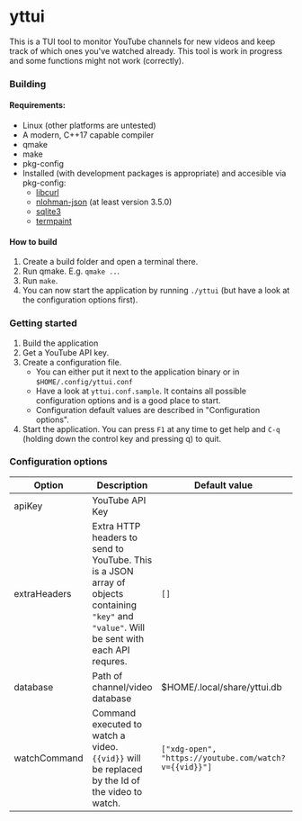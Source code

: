 yttui
===

This is a TUI tool to monitor YouTube channels for new videos and keep track of which ones you've watched already.
This tool is work in progress and some functions might not work (correctly).

### Building
#### Requirements:
* Linux (other platforms are untested)
* A modern, C++17 capable compiler
* qmake
* make
* pkg-config
* Installed (with development packages is appropriate) and accesible via pkg-config:
    * [libcurl](https://curl.se)
    * [nlohman-json](https://github.com/nlohmann/json/) (at least version 3.5.0)
    * [sqlite3](https://sqlite.org)
    * [termpaint](https://termpaint.namepad.de/)

#### How to build
1. Create a build folder and open a terminal there.
1. Run qmake. E.g. `qmake ..`.
1. Run `make`.
1. You can now start the application by running `./yttui` (but have a look at the configuration options first).


### Getting started
1. Build the application
1. Get a YouTube API key.
1. Create a configuration file.
    - You can either put it next to the application binary or in `$HOME/.config/yttui.conf`
    - Have a look at `yttui.conf.sample`. It contains all possible configuration options and is a good place to start.
    - Configuration default values are described in "Configuration options".
1. Start the application. You can press `F1` at any time to get help and `C-q` (holding down the control key and pressing q) to quit.


### Configuration options
|Option | Description | Default value | Required |
|-------|-------------|---------------|--------- |
| apiKey | YouTube API Key | | ✓ |
| extraHeaders | Extra HTTP headers to send to YouTube. This is a JSON array of objects containing `"key"` and `"value"`. Will be sent with each API requres. | `[]`  | ✘  |
| database | Path of channel/video database | $HOME/.local/share/yttui.db | ✘ |
| watchCommand | Command executed to watch a video. `{{vid}}` will be replaced by the Id of the video to watch. | `["xdg-open", "https://youtube.com/watch?v={{vid}}"]` | ✘ |
